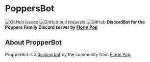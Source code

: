# PoppersBot
![GitHub issues](https://img.shields.io/github/issues/jodylecompte/PopperBot) ![GitHub pull requests](https://img.shields.io/github/issues-pr/jodylecompte/PopperBot) ![GitHub](https://img.shields.io/github/license/jodylecompte/PopperBot)
<strong>DiscordBot for the Poppers Family Discord server by <a href="https://www.florin-pop.com/">Florin Pop</a></strong>

## About PropperBot
PropperBot is a [discord bot](https://discord.com) by the community from <a href="https://www.florin-pop.com/">Florin Pop</a>
